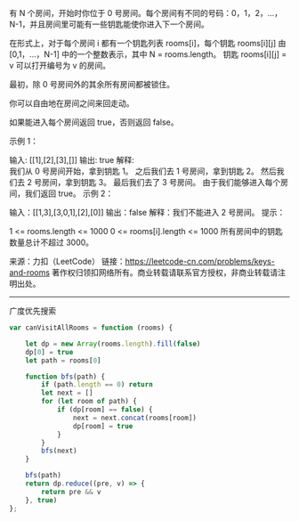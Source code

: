 有 N 个房间，开始时你位于 0 号房间。每个房间有不同的号码：0，1，2，...，N-1，并且房间里可能有一些钥匙能使你进入下一个房间。

在形式上，对于每个房间 i 都有一个钥匙列表 rooms[i]，每个钥匙 rooms[i][j] 由 [0,1，...，N-1] 中的一个整数表示，其中 N = rooms.length。 钥匙 rooms[i][j] = v 可以打开编号为 v 的房间。

最初，除 0 号房间外的其余所有房间都被锁住。

你可以自由地在房间之间来回走动。

如果能进入每个房间返回 true，否则返回 false。

示例 1：

输入: [[1],[2],[3],[]]
输出: true
解释:  
我们从 0 号房间开始，拿到钥匙 1。
之后我们去 1 号房间，拿到钥匙 2。
然后我们去 2 号房间，拿到钥匙 3。
最后我们去了 3 号房间。
由于我们能够进入每个房间，我们返回 true。
示例 2：

输入：[[1,3],[3,0,1],[2],[0]]
输出：false
解释：我们不能进入 2 号房间。
提示：

1 <= rooms.length <= 1000
0 <= rooms[i].length <= 1000
所有房间中的钥匙数量总计不超过 3000。

来源：力扣（LeetCode）
链接：https://leetcode-cn.com/problems/keys-and-rooms
著作权归领扣网络所有。商业转载请联系官方授权，非商业转载请注明出处。

---

广度优先搜索

```javascript
var canVisitAllRooms = function (rooms) {

    let dp = new Array(rooms.length).fill(false)
    dp[0] = true
    let path = rooms[0]

    function bfs(path) {
        if (path.length == 0) return
        let next = []
        for (let room of path) {
            if (dp[room] == false) {
                next = next.concat(rooms[room])
                dp[room] = true
            }
        }
        bfs(next)
    }

    bfs(path)
    return dp.reduce((pre, v) => {
        return pre && v
    }, true)
};
```